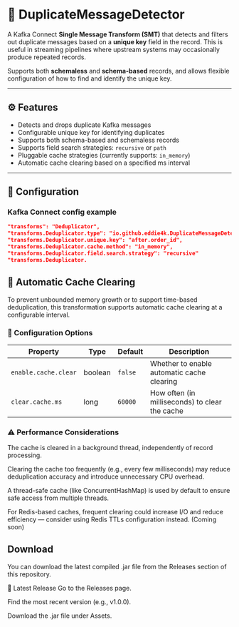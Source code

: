 # 🔁 DuplicateMessageDetector

A Kafka Connect **Single Message Transform (SMT)** that detects and filters out duplicate messages based on a **unique key** field in the record. This is useful in streaming pipelines where upstream systems may occasionally produce repeated records.

Supports both **schemaless** and **schema-based** records, and allows flexible configuration of how to find and identify the unique key.

---

## ⚙️ Features

- Detects and drops duplicate Kafka messages
- Configurable unique key for identifying duplicates
- Supports both schema-based and schemaless records
- Supports field search strategies: `recursive` or `path`
- Pluggable cache strategies (currently supports: `in_memory`)
- Automatic cache clearing based on a specified ms interval

---

## 🔧 Configuration

### Kafka Connect config example

```json
"transforms": "Deduplicator",
"transforms.Deduplicator.type": "io.github.eddie4k.DuplicateMessageDetector.DuplicateMessageDetector",
"transforms.Deduplicator.unique.key": "after.order_id",
"transforms.Deduplicator.cache.method": "in_memory",
"transforms.Deduplicator.field.search.strategy": "recursive"
"transforms.Deduplicator.
```


## 🧹 Automatic Cache Clearing
To prevent unbounded memory growth or to support time-based deduplication, this transformation supports automatic cache clearing at a configurable interval.

### 🔧 Configuration Options

| Property             | Type    | Default | Description                                      |
|----------------------|---------|---------|--------------------------------------------------|
| `enable.cache.clear` | boolean | `false` | Whether to enable automatic cache clearing       |
| `clear.cache.ms`     | long    | `60000` | How often (in milliseconds) to clear the cache   |

### ⚠️ Performance Considerations
The cache is cleared in a background thread, independently of record processing.

Clearing the cache too frequently (e.g., every few milliseconds) may reduce deduplication accuracy and introduce unnecessary CPU overhead.

A thread-safe cache (like ConcurrentHashMap) is used by default to ensure safe access from multiple threads.

For Redis-based caches, frequent clearing could increase I/O and reduce efficiency — consider using Redis TTLs configuration instead. (Coming soon)

## Download
You can download the latest compiled .jar file from the Releases section of this repository.

🔽 Latest Release
Go to the Releases page.

Find the most recent version (e.g., v1.0.0).

Download the .jar file under Assets.